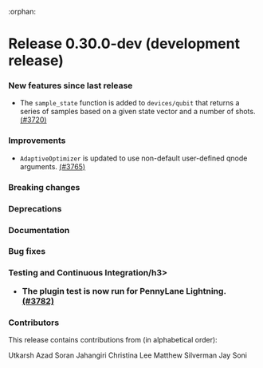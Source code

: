 :orphan:

# Release 0.30.0-dev (development release)

<h3>New features since last release</h3>

* The `sample_state` function is added to `devices/qubit` that returns a series of samples based on a given
  state vector and a number of shots.
  [(#3720)](https://github.com/PennyLaneAI/pennylane/pull/3720)

<h3>Improvements</h3>

* `AdaptiveOptimizer` is updated to use non-default user-defined qnode arguments.
  [(#3765)](https://github.com/PennyLaneAI/pennylane/pull/3765)

<h3>Breaking changes</h3>

<h3>Deprecations</h3>

<h3>Documentation</h3>

<h3>Bug fixes</h3>

<h3>Testing and Continuous Integration/h3>

* The plugin test is now run for PennyLane Lightning.
  [(#3782)](https://github.com/PennyLaneAI/pennylane/pull/3782)

<h3>Contributors</h3>

This release contains contributions from (in alphabetical order):

Utkarsh Azad
Soran Jahangiri
Christina Lee
Matthew Silverman
Jay Soni
